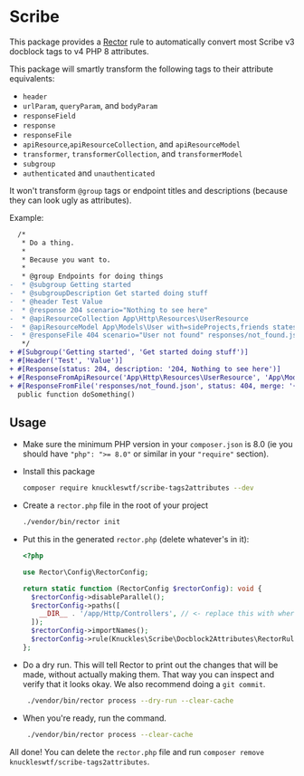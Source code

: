 # Scribe


This package provides a [Rector](https://github.com/rectorphp/rector) rule to automatically convert most Scribe v3 docblock tags to v4 PHP 8 attributes.

This package will smartly transform the following tags to their attribute equivalents:

- `header`
- `urlParam`, `queryParam`, and `bodyParam`
- `responseField`
- `response`
- `responseFile`
- `apiResource`,`apiResourceCollection`, and `apiResourceModel`
- `transformer`, `transformerCollection`, and `transformerModel`
- `subgroup`
- `authenticated` and `unauthenticated`

It won't transform `@group` tags or endpoint titles and descriptions (because they can look ugly as attributes).

Example:

```diff
  /*
   * Do a thing.
   *
   * Because you want to.
   *
   * @group Endpoints for doing things
-  * @subgroup Getting started
-  * @subgroupDescription Get started doing stuff
-  * @header Test Value
-  * @response 204 scenario="Nothing to see here"
-  * @apiResourceCollection App\Http\Resources\UserResource
-  * @apiResourceModel App\Models\User with=sideProjects,friends states=admin paginate=12,simple
-  * @responseFile 404 scenario="User not found" responses/not_found.json {"resource": "user"}
   */
+ #[Subgroup('Getting started', 'Get started doing stuff')]
+ #[Header('Test', 'Value')]
+ #[Response(status: 204, description: '204, Nothing to see here')]
+ #[ResponseFromApiResource('App\Http\Resources\UserResource', 'App\Models\User', collection: true, factoryStates: ['admin'], with: ['sideProjects', 'friends'], simplePaginate: 12)]
+ #[ResponseFromFile('responses/not_found.json', status: 404, merge: '{"resource": "user"}', description: '404, User not found')]
  public function doSomething()
```

## Usage
- Make sure the minimum PHP version in your `composer.json` is 8.0 (ie you should have `"php": ">= 8.0"` or similar in your `"require"` section).
- Install this package
  ```sh
  composer require knuckleswtf/scribe-tags2attributes --dev
  ```

- Create a `rector.php` file in the root of your project
  ```sh
  ./vendor/bin/rector init
  ```

- Put this in the generated `rector.php` (delete whatever's in it):
  ```php
  <?php

  use Rector\Config\RectorConfig;
  
  return static function (RectorConfig $rectorConfig): void {
    $rectorConfig->disableParallel();
    $rectorConfig->paths([
      __DIR__ . '/app/Http/Controllers', // <- replace this with wherever your controllers are
    ]);
    $rectorConfig->importNames();
    $rectorConfig->rule(Knuckles\Scribe\Docblock2Attributes\RectorRule::class);
  };
  ```

- Do a dry run. This will tell Rector to print out the changes that will be made, without actually making them. That way you can inspect and verify that it looks okay. We also recommend doing a `git commit`.
  ```sh
   ./vendor/bin/rector process --dry-run --clear-cache
  ```

- When you're ready, run the command.
  ```sh
   ./vendor/bin/rector process --clear-cache
  ```

All done! You can delete the `rector.php` file and run `composer remove knuckleswtf/scribe-tags2attributes`.

